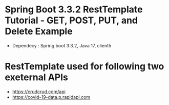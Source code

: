 # Spring Boot 3.3.2 RestTemplate Tutorial - GET, POST, PUT, and Delete Example 
- Dependecy : Spring boot 3.3.2, Java 17, client5

# RestTemplate used for following two exeternal APIs
- https://crudcrud.com/api
- https://covid-19-data.p.rapidapi.com
